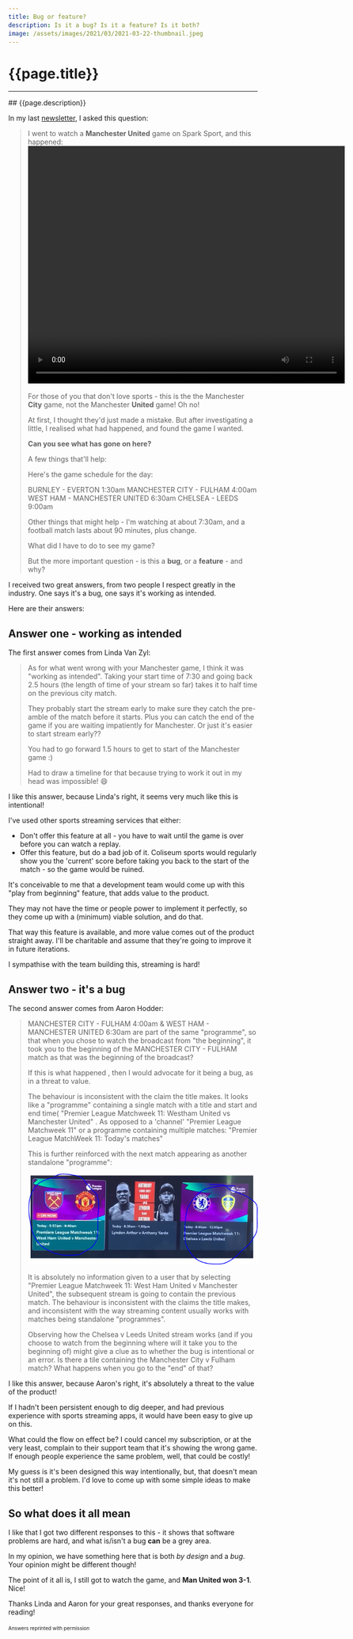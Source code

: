 ```yaml
---
title: Bug or feature?
description: Is it a bug? Is it a feature? Is it both?
image: /assets/images/2021/03/2021-03-22-thumbnail.jpeg
---
```

# {{page.title}}
<hr/>
## {{page.description}}

In my last [newsletter](https://jpie.nz/newsletter), I asked this question:

> I went to watch a **Manchester United** game on Spark Sport, and this happened:<video width="640" height="480" controls><source src="/assets/images/experimental/IMG_3652b.mp4" type="video/mp4"></video>
> 
>
> For those of you that don't love sports - this is the the Manchester **City** game, not the Manchester **United** game! Oh no!
>
> 
>
> At first, I thought they'd just made a mistake. But after investigating a little, I realised what had happened, and found the game I wanted.
>
> **Can you see what has gone on here?**
>
> A few things that'll help:
>
> Here's the game schedule for the day:
>
> BURNLEY - EVERTON 1:30am
> MANCHESTER CITY - FULHAM 4:00am
> WEST HAM - MANCHESTER UNITED 6:30am
> CHELSEA - LEEDS 9:00am
>
> Other things that might help - I'm watching at about 7:30am, and a football match lasts about 90 minutes, plus change.
>
> What did I have to do to see my game?
>
> But the more important question - is this a **bug**, or a **feature** - and why?

I received two great answers, from two people I respect greatly in the industry. One says it's a bug, one says it's working as intended.

Here are their answers:

## Answer one - working as intended

The first answer comes from Linda Van Zyl:

> As for what went wrong with your Manchester game, I think it was "working as intended". Taking your start time of 7:30 and going back 2.5 hours (the length of time of your stream so far) takes it to half time on the previous city match.
>
> They probably start the stream early to make sure they catch the pre-amble of the match before it starts. Plus you can catch the end of the game if you are waiting impatiently for Manchester. Or just it's easier to start stream early??
>
> You had to go forward 1.5 hours to get to start of the Manchester game :)
>
> Had to draw a timeline for that because trying to work it out in my head was impossible! 😄


I like this answer, because Linda's right, it seems very much like this is intentional!

I've used other sports streaming services that either:

* Don't offer this feature at all - you have to wait until the game is over before you can watch a replay.
* Offer this feature, but do a bad job of it. Coliseum sports would regularly show you the 'current' score before taking you back to the start of the match - so the game would be ruined.

It's conceivable to me that a development team would come up with this "play from beginning" feature, that adds value to the product.

They may not have the time or people power to implement it perfectly, so they come up with a (minimum) viable solution, and do that.

That way this feature is available, and more value comes out of the product straight away. I'll be charitable and assume that they're going to improve it in future iterations.

I sympathise with the team building this, streaming is hard!

## Answer two - it's a bug

The second answer comes from Aaron Hodder:

> MANCHESTER CITY - FULHAM 4:00am & WEST HAM - MANCHESTER UNITED 6:30am are part of the same "programme", so that when you chose to watch the broadcast from "the beginning", it took you to the beginning of the MANCHESTER CITY - FULHAM match as that was the beginning of the broadcast?
>
> If this is what happened , then I would advocate for it being a bug, as in a threat to value. 
>
> The behaviour is inconsistent with the claim the title makes. It looks like a "programme" containing a single match with a title and start and end time( "Premier League Matchweek 11: Westham United vs Manchester United" . As opposed to a 'channel' "Premier League Matchweek 11" or a programme containing multiple matches: "Premier League MatchWeek 11: Today's matches"
>
> This is further reinforced with the next match appearing as another standalone "programme":
>
> <img src="/assets/images/2021/03/2021-03-22-aaron.png">
>
> It is absolutely no information given to a user that by selecting "Premier League Matchweek 11: West Ham United v Manchester United", the subsequent stream is going to contain the previous match. The behaviour is inconsistent with the claims the title makes, and inconsistent with the way streaming content usually works with matches being standalone "programmes".
>
> Observing how the Chelsea v Leeds United stream works (and if you choose to watch from the beginning where will it take you to the beginning of) might give a clue as to whether the bug is intentional or an error. Is there a tile containing the Manchester City v Fulham match? What happens when you go to the "end" of that?

I like this answer, because Aaron's right, it's absolutely a threat to the value of the product!

If I hadn't been persistent enough to dig deeper, and had previous experience with sports streaming apps, it would have been easy to give up on this.

What could the flow on effect be? I could cancel my subscription, or at the very least, complain to their support team that it's showing the wrong game. If enough people experience the same problem, well, that could be costly!

My guess is it's been designed this way intentionally, but, that doesn't mean it's not still a problem. I'd love to come up with some simple ideas to make this better!

## So what does it all mean

I like that I got two different responses to this - it shows that software problems are hard, and what is/isn't a bug **can** be a grey area.

In my opinion, we have something here that is both _by design_ and a _bug_. Your opinion might be different though!

The point of it all is, I still got to watch the game, and **Man United won 3-1**. Nice!

Thanks Linda and Aaron for your great responses, and thanks everyone for reading!

<span style="font-size: 10px;">Answers reprinted with permission</span>